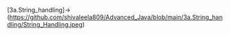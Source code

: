 [3a.String_handling]->(https://github.com/shivaleela809/Advanced_Java/blob/main/3a.String_handling/String_Handling.jpeg)
